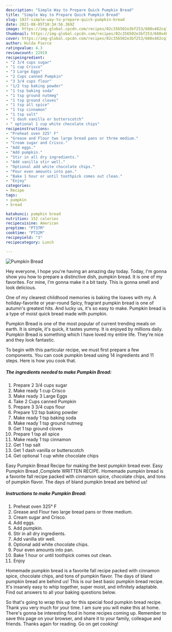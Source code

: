 ```yaml
---
description: "Simple Way to Prepare Quick Pumpkin Bread"
title: "Simple Way to Prepare Quick Pumpkin Bread"
slug: 1837-simple-way-to-prepare-quick-pumpkin-bread
date: 2021-08-05T10:34:56.369Z
image: https://img-global.cpcdn.com/recipes/02c356502e3bf253/680x482cq70/pumpkin-bread-recipe-main-photo.jpg
thumbnail: https://img-global.cpcdn.com/recipes/02c356502e3bf253/680x482cq70/pumpkin-bread-recipe-main-photo.jpg
cover: https://img-global.cpcdn.com/recipes/02c356502e3bf253/680x482cq70/pumpkin-bread-recipe-main-photo.jpg
author: Hulda Pierce
ratingvalue: 4.3
reviewcount: 22919
recipeingredient:
- "2 3/4 cups sugar"
- "1 cup Crisco"
- "3 Large Eggs"
- "2 Cups canned Pumpkin"
- "3 3/4 cups flour"
- "1/2 tsp baking powder"
- "1 tsp baking soda"
- "1 tsp ground nutmeg"
- "1 tsp ground cloves"
- "1 tsp all spice"
- "1 tsp cinnamon"
- "1 tsp salt"
- "1 dash vanilla or butterscotch"
- " optional 1 cup white chocolate chips"
recipeinstructions:
- "Preheat oven 325° F"
- "Grease and Flour two large bread pans or three medium."
- "Cream sugar and Crisco."
- "Add eggs."
- "Add pumpkin."
- "Stir in all dry ingredients."
- "Add vanilla stir well."
- "Optional add white chocolate chips."
- "Pour even amounts into pan."
- "Bake 1 hour or until toothpick comes out clean."
- "Enjoy"
categories:
- Recipe
tags:
- pumpkin
- bread

katakunci: pumpkin bread 
nutrition: 152 calories
recipecuisine: American
preptime: "PT37M"
cooktime: "PT32M"
recipeyield: "3"
recipecategory: Lunch

---
```



![Pumpkin Bread](https://img-global.cpcdn.com/recipes/02c356502e3bf253/680x482cq70/pumpkin-bread-recipe-main-photo.jpg)

Hey everyone, I hope you're having an amazing day today. Today, I'm gonna show you how to prepare a distinctive dish, pumpkin bread. It is one of my favorites. For mine, I'm gonna make it a bit tasty. This is gonna smell and look delicious.

One of my clearest childhood memories is baking the loaves with my. A holiday-favorite or year-round Spicy, fragrant pumpkin bread is one of autumn&#39;s greatest hits. And lucky us, it&#39;s so easy to make. Pumpkin bread is a type of moist quick bread made with pumpkin.

Pumpkin Bread is one of the most popular of current trending meals on earth. It is simple, it's quick, it tastes yummy. It is enjoyed by millions daily. Pumpkin Bread is something which I have loved my entire life. They're nice and they look fantastic.


To begin with this particular recipe, we must first prepare a few components. You can cook pumpkin bread using 14 ingredients and 11 steps. Here is how you cook that.

<!--inarticleads1-->

##### The ingredients needed to make Pumpkin Bread:

1. Prepare 2 3/4 cups sugar
1. Make ready 1 cup Crisco
1. Make ready 3 Large Eggs
1. Take 2 Cups canned Pumpkin
1. Prepare 3 3/4 cups flour
1. Prepare 1/2 tsp baking powder
1. Make ready 1 tsp baking soda
1. Make ready 1 tsp ground nutmeg
1. Get 1 tsp ground cloves
1. Prepare 1 tsp all spice
1. Make ready 1 tsp cinnamon
1. Get 1 tsp salt
1. Get 1 dash vanilla or butterscotch
1. Get  optional 1 cup white chocolate chips


Easy Pumpkin Bread Recipe for making the best pumpkin bread ever. Easy Pumpkin Bread ,Complete WRITTEN RECIPE. Homemade pumpkin bread is a favorite fall recipe packed with cinnamon spice, chocolate chips, and tons of pumpkin flavor. The days of bland pumpkin bread are behind us! 

<!--inarticleads2-->

##### Instructions to make Pumpkin Bread:

1. Preheat oven 325° F
1. Grease and Flour two large bread pans or three medium.
1. Cream sugar and Crisco.
1. Add eggs.
1. Add pumpkin.
1. Stir in all dry ingredients.
1. Add vanilla stir well.
1. Optional add white chocolate chips.
1. Pour even amounts into pan.
1. Bake 1 hour or until toothpick comes out clean.
1. Enjoy


Homemade pumpkin bread is a favorite fall recipe packed with cinnamon spice, chocolate chips, and tons of pumpkin flavor. The days of bland pumpkin bread are behind us! This is our best basic pumpkin bread recipe. It&#39;s insanely easy to whip together, super moist, and infinitely adaptable. Find out answers to all your baking questions below. 

So that's going to wrap this up for this special food pumpkin bread recipe. Thank you very much for your time. I am sure you will make this at home. There's gonna be interesting food in home recipes coming up. Remember to save this page on your browser, and share it to your family, colleague and friends. Thanks again for reading. Go on get cooking!
